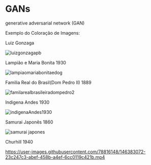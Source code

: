 # GANs
generative adversarial network (GAN)

Exemplo do Coloração de Imagens:

Luiz Gonzaga 

![luizgonzagapb](https://user-images.githubusercontent.com/78816148/146380487-49213c4a-c552-4db6-a007-38d30af1670b.png)

Lampião e Maria Bonita 1930

![lampiaomariabonitaedog](https://user-images.githubusercontent.com/78816148/146380775-cb1cddb9-5499-4b75-a7e4-f438bd8480b2.png)

Familia Real do Brasil(Dom Pedro II) 1889

![familarealbrasileiradompedro2](https://user-images.githubusercontent.com/78816148/146381251-da92f4b1-2252-4061-b827-099c5f629f3f.png)


Indigena Andes 1930

![indigenaAndes1930](https://user-images.githubusercontent.com/78816148/146381496-d8bb73cf-5542-4e3c-ade7-4f3d8aaf3139.png)


Samurai Japonês  1860

![samurai japones](https://user-images.githubusercontent.com/78816148/146381579-7d3e01cc-2c86-4e7a-aa03-b23b1a56baaf.png)


Churhill 1940

https://user-images.githubusercontent.com/78816148/146383072-23c247c3-abef-458b-a4ef-6cc0119c421b.mp4

